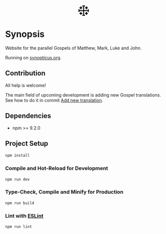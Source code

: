 <p align="center">
  <img width="33" src="public/favicon.svg">
</p>

# Synopsis
Website for the parallel Gospels of Matthew, Mark, Luke and John.

Running on [synopticus.org](https://www.synopticus.org/).

## Contribution
All help is welcome!

The main field of upcoming development is adding new Gospel translations. See how to do it in commit [Add new translation](https://github.com/anwolosz/synopsis/commit/92a87e3fd6ee29f74109729fcfd058e175cb1182).
<!-- Daily reading -->


## Dependencies

- npm >= 9.2.0

## Project Setup

```sh
npm install
```

### Compile and Hot-Reload for Development

```sh
npm run dev
```

### Type-Check, Compile and Minify for Production

```sh
npm run build
```

### Lint with [ESLint](https://eslint.org/)

```sh
npm run lint
```
